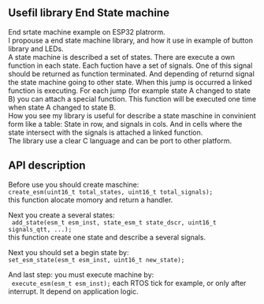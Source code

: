 ## Usefil library End State machine
End srtate machine example on ESP32 platrorm.  
I propouse a end state machine library, and how it use in example of button library and LEDs.  
A state machine is described a set of states. There are execute a own function in each state. Each fuction have a set of signals. One of this signal should be returned as function terminated. And depending of returnd signal the state machine going to other state. When this  jump is occurred a linked function is executing. For each jump (for example state A changed to state B) you can attach a special function. This function will be executed one time when state A changed to state B.  
How you see my library is useful for describe a state maschine in convinient form like a table: State in row, and signals in cols. And in cells where the state intersect with the signals is attached a  linked function.  
The library use a clear C language and can be port to other platform.  

## API description  
Before use you should create maschine:   
```create_esm(uint16_t total_states, uint16_t total_signals); ```  
this function alocate momory and return a handler.  

Next you create a several states:    
``` add_state(esm_t esm_inst, state_esm_t state_dscr, uint16_t signals_qtt, ...);```  
this function create one state and describe a several signals.  

Next you should set a begin state by:  
```set_esm_state(esm_t esm_inst, uint16_t new_state);```  

And last step: you must execute machine by:   
``` execute_esm(esm_t esm_inst);``` each RTOS tick for example, or only after interrupt. It depend on application logic.
